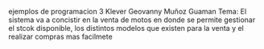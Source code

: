 ejemplos de programacion 3
Klever Geovanny Muñoz Guaman
Tema: El sistema va a concistir en la venta de motos en donde se permite gestionar el stcok disponible, los distintos modelos que existen para la venta y el realizar compras mas facilmete
